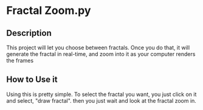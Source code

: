 # Fractal Zoom.py

## Description

 This project will let you choose between fractals. Once you do that, it will generate the fractal in real-time, and zoom into it as your computer renders the frames

## How to Use it

 Using this is pretty simple. To select the fractal you want, you just click on it and select, "draw fractal". then you just wait and look at the fractal zoom in.

